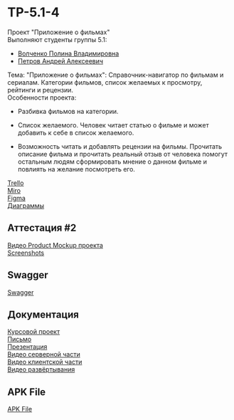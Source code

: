# TP-5.1-4

Проект "Приложение о фильмах"<br />
Выполняют студенты группы 5.1:<br />
* [Волченко Полина Владимировна](https://github.com/Cappuchinka)<br />
* [Петров Андрей Алексеевич](https://github.com/A-nz)<br />

Тема: "Приложение о фильмах": Справочник-навигатор по фильмам и сериалам. Категории фильмов, список желаемых к просмотру, рейтинги и рецензии.<br /> 
Особенности проекта: <br />
* Разбивка фильмов на категории.

*  Список желаемого. Человек читает статью о фильме и может добавить к себе в список желаемого.

*  Возможность читать и добавлять рецензии на фильмы. Прочитать описание фильма и прочитать реальный отзыв от человека помогут остальным людям сформировать мнение о данном фильме и повлиять на желание посмотреть его. <br />

[Trello](https://trello.com/b/DqHkc5y3/kinosklad)<br />
[Miro](https://miro.com/app/board/uXjVPijVsZ8=/)<br />
[Figma](https://www.figma.com/file/WopgVTDle9o7a8TUWEaoBz/%D0%9A%D0%B8%D0%BD%D0%BE%D1%81%D0%BA%D0%BB%D0%B0%D0%B4?node-id=0-1&t=SffaF9cpbFViun52-0)<br />
[Диаграммы](https://github.com/Cappuchinka/TP-5.1-4/tree/master/documentation/diagrams)<br />

## Аттестация #2

[Видео Product Mockup проекта](https://youtu.be/C6n3j0hpo-s) <br />
[Screenshots](https://github.com/Cappuchinka/TP-5.1-4/tree/master/Screenshots) <br />

## Swagger
[Swagger](http://193.233.49.143/swagger) <br />

## Документация
[Курсовой проект](https://drive.google.com/file/d/1HBOUrSmBj2FnAMpwYnOTtyOtpWQDz3j8/view?usp=drive_link) <br />
[Письмо](https://github.com/Cappuchinka/TP-5.1-4/blob/master/documentation/%D0%BA%D1%83%D1%80%D1%81%D0%BE%D0%B2%D0%BE%D0%B9%20%D0%BF%D1%80%D0%BE%D0%B5%D0%BA%D1%82/%D0%A1%D0%BE%D0%BF%D1%80%D0%BE%D0%B2%D0%BE%D0%B4%D0%B8%D1%82%D0%B5%D0%BB%D1%8C%D0%BD%D0%BE%D0%B5%20%D0%BF%D0%B8%D1%81%D1%8C%D0%BC%D0%BE.pdf) <br />
[Презентация](https://drive.google.com/file/d/1W-jVx-rJRw5LQbHOFO_RHJxqq5aNkUMQ/view?usp=drive_link) <br />
[Видео серверной части](https://drive.google.com/file/d/1qoOQk0HdGsQYkOpodRQSUEOg21SzPbUv/view?usp=drive_link) <br />
[Видео клиентской части](https://drive.google.com/file/d/11Lo_CzcZAexGjfprZPYAR7kkIN1HNbi1/view?usp=drive_link) <br />
[Видео развёртывания](https://drive.google.com/file/d/1s2D_1BbwRlGyZl2pvv-sSN1e-tmB0xBp/view?usp=drive_link) <br />

## APK File
[APK File](https://drive.google.com/file/d/1sOGbjtZLsiH115cep2g1yA13yrrG9wuG/view?usp=sharing) <br />

